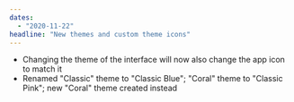 ```yaml
---
dates: 
  - "2020-11-22"
headline: "New themes and custom theme icons"
---
```

- Changing the theme of the interface will now also change the app icon to match it
- Renamed "Classic" theme to "Classic Blue"; "Coral" theme to "Classic Pink"; new "Coral" theme created instead